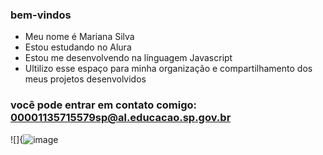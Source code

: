 ### bem-vindos

- Meu nome é Mariana Silva
- Estou estudando no Alura
- Estou me desenvolvendo na línguagem Javascript
- Ultilizo esse espaço para minha organização e compartilhamento dos meus projetos desenvolvidos

### você pode entrar em contato comigo: 00001135715579sp@al.educacao.sp.gov.br

![]{![image](https://github.com/user-attachments/assets/4f05ac6a-da25-49f6-89c9-273940ffee65)


